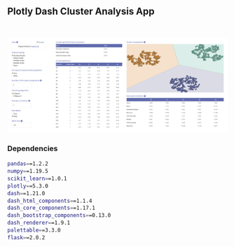 ## Plotly Dash Cluster Analysis App

<br>

![screenshot.png](screenshot.png)

### Dependencies
```bash
pandas==1.2.2
numpy==1.19.5
scikit_learn==1.0.1
plotly==5.3.0
dash==1.21.0
dash_html_components==1.1.4
dash_core_components==1.17.1
dash_bootstrap_components==0.13.0
dash_renderer==1.9.1
palettable==3.3.0
flask==2.0.2
```

